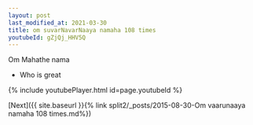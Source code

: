 ```yaml
---
layout: post
last_modified_at: 2021-03-30
title: om suvarNavarNaaya namaha 108 times
youtubeId: gZjQj_HHV5Q
---
```

 
 
Om Mahathe nama 
 
 -  Who is great 
 
  
 
  
 
 
 
 
 
 


{% include youtubePlayer.html id=page.youtubeId %}
 
[Next]({{ site.baseurl }}{% link  split2/_posts/2015-08-30-Om vaarunaaya namaha 108 times.md%})
 

